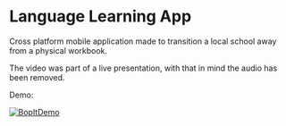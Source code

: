 # Language Learning App
Cross platform mobile application made to transition a local school away from a physical workbook.

The video was part of a live presentation, with that in mind the audio has been removed. 

Demo:

[![BopItDemo](https://img.youtube.com/vi/lOVp7vfWg80/0.jpg)](https://www.youtube.com/watch?v=lOVp7vfWg80)
